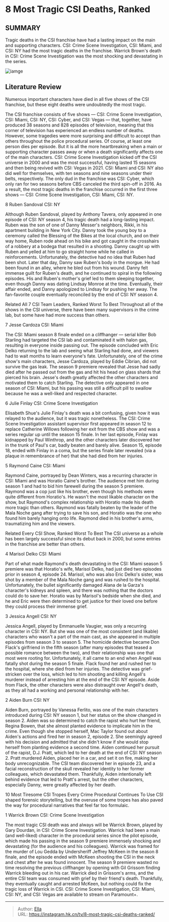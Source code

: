 # 8 Most Tragic CSI Deaths, Ranked


## SUMMARY 


 Tragic deaths in the CSI franchise have had a lasting impact on the main and supporting characters. 
 CSI: Crime Scene Investigation, CSI: Miami, and CSI: NY had the most tragic deaths in the franchise. 
 Warrick Brown&#39;s death in CSI: Crime Scene Investigation was the most shocking and devastating in the series. 

![iamge](https://static1.srcdn.com/wordpress/wp-content/uploads/2024/01/mosttragic_csi_deaths.jpg)

## Literature Review
Numerous important characters have died in all five shows of the CSI franchise, but these eight deaths were undoubtedly the most tragic.




The CSI franchise consists of five shows — CSI: Crime Scene Investigation, CSI: Miami, CSI: NY, CSI: Cyber, and CSI: Vegas — that, together, have produced 38 seasons and 828 episodes of television, meaning that this corner of television has experienced an endless number of deaths. However, some tragedies were more surprising and difficult to accept than others throughout the police procedural series. Of course, at least one person dies per episode. But it is all the more heartbreaking when a main or supporting character passes away or when a death significantly affects one of the main characters.
CSI: Crime Scene Investigation kicked off the CSI universe in 2000 and was the most successful, having lasted 15 seasons and then being revived with CSI: Vegas in 2021. CSI: Miami and CSI: NY also did well for themselves, with ten seasons and nine seasons under their belts, respectively. The only dud in the franchise was CSI: Cyber, which only ran for two seasons before CBS canceled the third spin-off in 2016. As a result, the most tragic deaths in the franchise occurred in the first three shows — CSI: Crime Scene Investigation, CSI: Miami, CSI: NY.


 8  Ruben Sandoval 
CSI: NY
        

Although Ruben Sandoval, played by Anthony Tavera, only appeared in one episode of CSI: NY season 4, his tragic death had a long-lasting impact. Ruben was the son of one of Danny Messer&#39;s neighbors, Rikki, in his apartment building in New York City. Danny took the young boy to a ceremony called the Blessing of the Bikes at the local church, and on their way home, Ruben rode ahead on his bike and got caught in the crosshairs of a robbery at a bodega that resulted in a shooting. Danny caught up with Ruben and yelled at him to go straight home while he called in reinforcements. Unfortunately, the detective had no idea that Ruben had been shot.
Later that day, Danny saw Ruben&#39;s body in the morgue. He had been found in an alley, where he bled out from his wound. Danny felt immense guilt for Ruben&#39;s death, and he continued to spiral in the following episodes. His and Ruben&#39;s mother&#39;s grief led to them sleeping together, even though Danny was dating Lindsay Monroe at the time. Eventually, their affair ended, and Danny apologized to Lindsay for pushing her away. The fan-favorite couple eventually reconciled by the end of CSI: NY season 4.
            
Related
 All 7 CSI Team Leaders, Ranked Worst To Best 
Throughout all of the shows in the CSI universe, there have been many supervisors in the crime lab, but some have had more success than others. 




 7  Jesse Cardoza 
CSI: Miami
        

The CSI: Miami season 8 finale ended on a cliffhanger — serial killer Bob Starling had targeted the CSI lab and contaminated it with halon gas, resulting in everyone inside passing out. The episode concluded with Eric Delko returning to the lab and seeing what Starling had done, and viewers had to wait months to learn everyone&#39;s fate. Unfortunately, one of the crime show&#39;s main characters, Jesse Cardoza, played by Eddie Cibrian, did not survive the gas leak.
The season 9 premiere revealed that Jesse had sadly died after he passed out from the gas and hit his head on glass shards that pierced his brain. Jesse&#39;s death greatly affected the other characters and motivated them to catch Starling. The detective only appeared in one season of CSI: Miami, but his passing was still a difficult pill to swallow because he was a well-liked and respected character.





 6  Julie Finlay 
CSI: Crime Scene Investigation
        

Elisabeth Shue&#39;s Julie Finlay&#39;s death was a bit confusing, given how it was relayed to the audience, but it was tragic nonetheless. The CSI: Crime Scene Investigation assistant supervisor first appeared in season 12 to replace Catherine Willows following her exit from the CBS show and was a series regular up until the season 15 finale. In her last episode, Finlay was kidnapped by Paul Winthrop, and the other characters later discovered her in the trunk of Paul&#39;s car, badly beaten and barely alive. Season 15, episode 18, ended with Finlay in a coma, but the series finale later revealed (via a plaque in remembrance of her) that she had died from her injuries.





 5  Raymond Caine 
CSI: Miami
        

Raymond Caine, portrayed by Dean Winters, was a recurring character in CSI: Miami and was Horatio Caine&#39;s brother. The audience met him during season 1 and had to bid him farewell during the season 5 premiere. Raymond was a cop just like his brother, even though his methods were quite different from Horatio&#39;s. He wasn&#39;t the most likable character on the show, but Raymond&#39;s complex relationship with Horatio made his death more tragic than others. Raymond was fatally beaten by the leader of the Mala Noche gang after trying to save his son, and Horatio was the one who found him barely hanging onto life. Raymond died in his brother&#39;s arms, traumatizing him and the viewers.
            
Related
 Every CSI Show, Ranked Worst To Best 
The CSI universe as a whole has been largely successful since its debut back in 2000, but some entries in the franchise are better than others.





 4  Marisol Delko 
CSI: Miami
        

Part of what made Raymond&#39;s death devastating in the CSI: Miami season 5 premiere was that Horatio&#39;s wife, Marisol Delko, had just died two episodes prior in season 4, episode 24. Marisol, who was also Eric Delko&#39;s sister, was shot by a member of the Mala Noche gang and was rushed to the hospital. Unfortunately, the bullet significantly damaged Alana de la Garza&#39;s character&#39;s kidneys and spleen, and there was nothing that the doctors could do to save her. Horatio was by Marisol&#39;s bedside when she died, and he and Eric were then determined to get justice for their loved one before they could process their immense grief.





 3  Jessica Angell 
CSI: NY
        

Jessica Angell, played by Emmanuelle Vaugier, was only a recurring character in CSI: NY. But she was one of the most consistent (and likable) characters who wasn&#39;t a part of the main cast, as she appeared in multiple episodes from season 3 to season 5. The homicide detective became Don Flack&#39;s girlfriend in the fifth season (after many episodes that teased a possible romance between the two), and their relationship was one that most were rooting for.
Unfortunately, it all came to an end when Angell was fatally shot during the season 5 finale. Flack found her and rushed her to the hospital, where she died from her injuries. The detective was grief-stricken over the loss, which led to him shooting and killing Angell&#39;s murderer instead of arresting him at the end of the CSI: NY episode. Aside from Flack, the other characters were also distraught over Angell&#39;s death, as they all had a working and personal relationship with her.





 2  Aiden Burn 
CSI: NY
        

Aiden Burn, portrayed by Vanessa Ferlito, was one of the main characters introduced during CSI: NY season 1, but her status on the show changed in season 2. Aiden was so determined to catch the rapist who hurt her friend, Regina Bowen, that she almost planted evidence to implicate him in the crime. Even though she stopped herself, Mac Taylor found out about Aiden&#39;s actions and fired her in season 2, episode 2. She seemingly agreed with his decision and admitted that she didn&#39;t know if she would stop herself from planting evidence a second time.
Aiden continued her pursuit of the rapist, D.J. Pratt, which led to her death at the end of CSI: NY season 2. Pratt murdered Aiden, placed her in a car, and set it on fire, making her body unrecognizable. The CSI team discovered her in episode 23, and a facial reconstruction of the skull revealed her identity to her former colleagues, which devastated them. Thankfully, Aiden intentionally left behind evidence that led to Pratt&#39;s arrest, but the other characters, especially Danny, were greatly affected by her death.



 10 Most Tiresome CSI Tropes Every Crime Procedural Continues To Use 
CSI shaped forensic storytelling, but the overuse of some tropes has also paved the way for procedural narratives that feel far too formulaic.




 1  Warrick Brown 
CSI: Crime Scene Investigation



The most tragic CSI death was and always will be Warrick Brown, played by Gary Dourdan, in CSI: Crime Scene Investigation. Warrick had been a main (and well-liked) character in the procedural series since the pilot episode, which made his passing in the season 9 premiere immensely shocking and devastating (for the audience and his colleagues). Warrick was framed for the murder of Lou Gedda by Undersheriff Jeffrey McKeen in the season 8 finale, and the episode ended with McKeen shooting the CSI in the neck and chest after he was found innocent.
The season 9 premiere wasted no time resolving the previous cliffhanger by opening with Gil Grissom finding Warrick bleeding out in his car. Warrick died in Grissom&#39;s arms, and the entire CSI team was consumed with grief by their friend&#39;s death. Thankfully, they eventually caught and arrested McKeen, but nothing could fix the tragic loss of Warrick in CSI.
CSI: Crime Scene Investigation, CSI: Miami, CSI: NY, and CSI: Vegas are available to stream on Paramount&#43;. 


---

> Author: [Ella](https://instagram.hk.cn/)  
> URL: https://instagram.hk.cn/tv/8-most-tragic-csi-deaths-ranked/  

